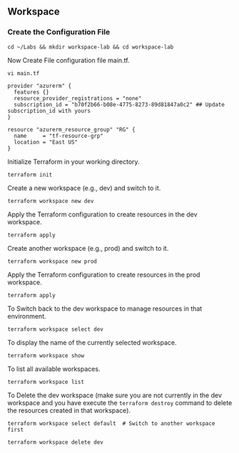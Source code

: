## Workspace

### Create the Configuration File
```
cd ~/Labs && mkdir workspace-lab && cd workspace-lab
```
Now Create File configuration file main.tf.
```
vi main.tf
```
```
provider "azurerm" {
  features {}
  resource_provider_registrations = "none"
  subscription_id = "b70f2b66-b08e-4775-8273-89d81847a0c2" ## Update subscription_id with yours
}

resource "azurerm_resource_group" "RG" {
  name     = "tf-resource-grp"
  location = "East US"
}
```
Initialize Terraform in your working directory.
```
terraform init
```
Create a new workspace (e.g., dev) and switch to it.
```
terraform workspace new dev
```
Apply the Terraform configuration to create resources in the dev workspace.
```
terraform apply
```
Create another workspace (e.g., prod) and switch to it.
```
terraform workspace new prod
```
Apply the Terraform configuration to create resources in the prod workspace.
```
terraform apply
```
To Switch back to the dev workspace to manage resources in that environment.
```
terraform workspace select dev
```
To display the name of the currently selected workspace.
```
terraform workspace show
```
To list all available workspaces.
```
terraform workspace list
```
To Delete the dev workspace (make sure you are not currently in the dev workspace and you have execute the `terraform destroy` command to delete the resources created in that workspace).
```
terraform workspace select default  # Switch to another workspace first
```
```
terraform workspace delete dev
```
